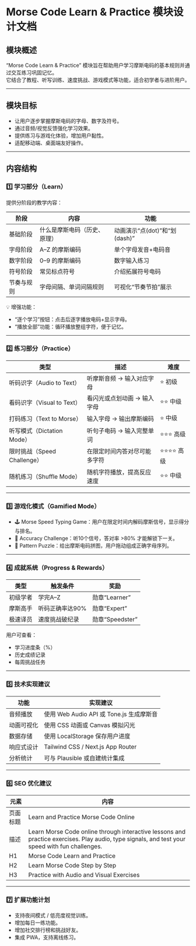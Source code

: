 # Morse Code Learn & Practice 模块设计文档

## 模块概述
“Morse Code Learn & Practice” 模块旨在帮助用户学习摩斯电码的基本规则并通过交互练习巩固记忆。  
它结合了教程、听写训练、速度挑战、游戏模式等功能，适合初学者与进阶用户。

---

## 模块目标
- 让用户逐步掌握摩斯电码的字母、数字及符号。
- 通过音频/视觉反馈强化学习效果。
- 提供练习与游戏化体验，增加用户黏性。
- 适配移动端、桌面端友好操作。

---

## 内容结构

### 1️⃣ 学习部分（Learn）
提供分阶段的教学内容：

| 阶段 | 内容 | 功能 |
|------|------|------|
| 基础阶段 | 什么是摩斯电码（历史、原理） | 动画演示“点(dot)”和“划(dash)” |
| 字母阶段 | A–Z 的摩斯编码 | 单个字母发音+电码音 |
| 数字阶段 | 0–9 的摩斯编码 | 数字输入练习 |
| 符号阶段 | 常见标点符号 | 介绍拓展符号电码 |
| 节奏与规则 | 字母间隔、单词间隔规则 | 可视化“节奏节拍”展示 |

💡 增强功能：
- “逐个学习”按钮：点击后逐字播放电码+显示字母。
- “播放全部”功能：循环播放整组字符，便于记忆。

---

### 2️⃣ 练习部分（Practice）

| 类型 | 描述 | 难度 |
|------|------|------|
| 听码识字（Audio to Text） | 听摩斯音频 → 输入对应字母 | ⭐ 初级 |
| 看码识字（Visual to Text） | 看闪光或点划动画 → 输入字母 | ⭐⭐ 中级 |
| 打码练习（Text to Morse） | 输入字母 → 输出摩斯编码 | ⭐ 中级 |
| 听写模式（Dictation Mode） | 听句子电码 → 输入完整单词 | ⭐⭐⭐ 高级 |
| 限时挑战（Speed Challenge） | 在限定时间内答对尽可能多字符 | ⭐⭐⭐⭐ 高级 |
| 随机练习（Shuffle Mode） | 随机字符播放，提高反应速度 | ⭐⭐ 中级 |

---

### 3️⃣ 游戏化模式（Gamified Mode）

- 🕹️ Morse Speed Typing Game：用户在限定时间内解码摩斯信号，显示得分与排名。
- 🎯 Accuracy Challenge：听10个信号，答对率 >80% 才能解锁下一关。
- 🧩 Pattern Puzzle：给出摩斯电码拼图，用户拖动组成正确字母序列。

---

### 4️⃣ 成就系统（Progress & Rewards）

| 类型 | 触发条件 | 奖励 |
|------|-----------|------|
| 初级学者 | 学完A–Z | 勋章“Learner” |
| 摩斯高手 | 听码正确率达90% | 勋章“Expert” |
| 极速译员 | 速度挑战破纪录 | 勋章“Speedster” |

用户可查看：
- 学习进度条（%）
- 历史成绩记录
- 每周挑战任务

---

### 5️⃣ 技术实现建议

| 功能 | 实现建议 |
|------|-----------|
| 音频播放 | 使用 Web Audio API 或 Tone.js 生成摩斯音 |
| 动画可视化 | 使用 CSS 动画或 Canvas 模拟闪光 |
| 数据存储 | 使用 LocalStorage 保存用户进度 |
| 响应式设计 | Tailwind CSS / Next.js App Router |
| 分析统计 | 可与 Plausible 或自建统计集成 |

---

### 6️⃣ SEO 优化建议

| 元素 | 内容 |
|------|------|
| 页面标题 | Learn and Practice Morse Code Online | Interactive Morse Trainer |
| 描述 | Learn Morse Code online through interactive lessons and practice exercises. Play audio, type signals, and test your speed with fun challenges. |
| H1 | Morse Code Learn and Practice |
| H2 | Learn Morse Code Step by Step |
| H3 | Practice with Audio and Visual Exercises |

---

### 7️⃣ 扩展功能计划
- 支持夜间模式 / 低亮度视觉训练。
- 增加每日一练功能。
- 增加社交排行榜和挑战好友。
- 集成 PWA，支持离线练习。
